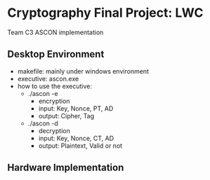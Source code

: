 # Cryptography Final Project: LWC

Team C3
ASCON implementation

## Desktop Environment
* makefile: mainly under windows environment
* executive: ascon.exe
* how to use the executive:
	* ./ascon -e
		* encryption
		* input: Key, Nonce, PT, AD
		* output: Cipher, Tag
	* ./ascon -d
		* decryption
		* input: Key, Nonce, CT, AD
		* output: Plaintext, Valid or not

## Hardware Implementation
